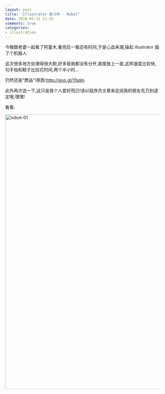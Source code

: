 ```yaml
---
layout: post
title: "Illustrator 练习作 - Robot"
date: 2010-05-31 21:35
comments: true
categories: 
- illustration
---
```

<p>今晚跟老婆一起看了阿童木,看完后一看还有时间,于是心血来潮,操起 illustrator 画了个机器人.</p>
<p>这次很多地方处理得很大胆,好多层我都没有分开,直接放上一直,这样速度比较快,勾手指和鞋子比较花时间,两个半小时...</p>
<p>仍然还是"赝品"!原图:<a href="http://goo.gl/Ybdm" target="_blank">http://goo.gl/Ybdm</a></p>
<p>此外再次说一下,这只是我个人爱好而已!请以程序员文章来定阅我的朋友先万别退定哦,嘿嘿!</p>
<p>看看:</p>
<p><a href="http://www.flickr.com/photos/huacnlee/4656884300/" target="_blank" title="Flickr 上 李华顺 的 robot-01"><img src="http://farm5.static.flickr.com/4015/4656884300_dc3fa2f9bd_b.jpg" border="0" alt="robot-01" width="750" height="896" /></a></p>
